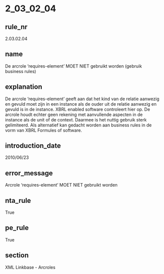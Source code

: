 # 2_03_02_04

## rule_nr
2.03.02.04

## name
De arcrole ‘requires-element’ MOET NIET gebruikt worden (gebruik business rules)

## explanation
De arcrole ‘requires-element’ geeft aan dat het kind van de relatie aanwezig en gevuld moet zijn in een instance als de ouder uit de relatie aanwezig en gevuld is in de instance. XBRL enabled software controleert hier op. De arcrole houdt echter geen rekening met aanvullende aspecten in de instance als de unit of de context. Daarmee is het nuttig gebruik sterk gelimiteerd. Als alternatief kan gedacht worden aan business rules in de vorm van XBRL Formules of software.

## introduction_date
2010/06/23

## error_message
Arcrole ‘requires-element’ MOET NIET gebruikt worden

## nta_rule
True

## pe_rule
True

## section
XML Linkbase - Arcroles


